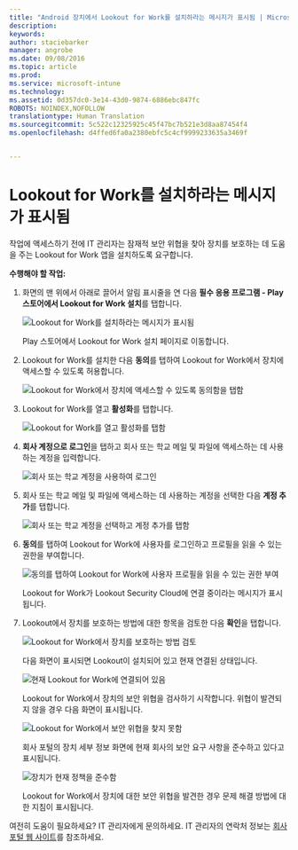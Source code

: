 ```yaml
---
title: "Android 장치에서 Lookout for Work를 설치하라는 메시지가 표시됨 | Microsoft Intune"
description: 
keywords: 
author: staciebarker
manager: angrobe
ms.date: 09/08/2016
ms.topic: article
ms.prod: 
ms.service: microsoft-intune
ms.technology: 
ms.assetid: 0d357dc0-3e14-43d0-9874-6886ebc847fc
ROBOTS: NOINDEX,NOFOLLOW
translationtype: Human Translation
ms.sourcegitcommit: 5c522c12325925c45f47bc7b521e3d8aa87454f4
ms.openlocfilehash: d4ffed6fa0a2380ebfc5c4cf9999233635a3469f


---
```


# Lookout for Work를 설치하라는 메시지가 표시됨

작업에 액세스하기 전에 IT 관리자는 잠재적 보안 위협을 찾아 장치를 보호하는 데 도움을 주는 Lookout for Work 앱을 설치하도록 요구합니다.


**수행해야 할 작업:**

1.  화면의 맨 위에서 아래로 끌어서 알림 표시줄을 연 다음 **필수 응용 프로그램 - Play 스토어에서 Lookout for Work 설치**를 탭합니다.

    ![Lookout for Work를 설치하라는 메시지가 표시됨](./media/lookout-required-app-install-android.png)

    Play 스토어에서 Lookout for Work 설치 페이지로 이동합니다.

2.  Lookout for Work를 설치한 다음 **동의**를 탭하여 Lookout for Work에서 장치에 액세스할 수 있도록 허용합니다.

    ![Lookout for Work에서 장치에 액세스할 수 있도록 동의함을 탭함](./media/lookout-accept-store-permissions-android.png)

3. Lookout for Work를 열고 **활성화**를 탭합니다.

    ![Lookout for Work를 열고 활성화를 탭함](./media/lookout-activate-button-android.png)

4. **회사 계정으로 로그인**을 탭하고 회사 또는 학교 메일 및 파일에 액세스하는 데 사용하는 계정을 입력합니다.

    ![회사 또는 학교 계정을 사용하여 로그인](./media/lookout-sign-in-android.png)

5. 회사 또는 학교 메일 및 파일에 액세스하는 데 사용하는 계정을 선택한 다음 **계정 추가**를 탭합니다.

    ![회사 또는 학교 계정을 선택하고 계정 추가를 탭함](./media/lookout-pick-account-android.png)

6. **동의**를 탭하여 Lookout for Work에 사용자를 로그인하고 프로필을 읽을 수 있는 권한을 부여합니다.

    ![동의를 탭하여 Lookout for Work에 사용자 프로필을 읽을 수 있는 권한 부여](./media/lookout-needs-permission-to-view-profile-android.png)

    Lookout for Work가 Lookout Security Cloud에 연결 중이라는 메시지가 표시됩니다.

7. Lookout에서 장치를 보호하는 방법에 대한 항목을 검토한 다음 **확인**을 탭합니다.

    ![Lookout for Work에서 장치를 보호하는 방법 검토](./media/lookout-how-it-protects-your-device-android.png)

    다음 화면이 표시되면 Lookout이 설치되어 있고 현재 연결된 상태입니다.

    ![현재 Lookout for Work에 연결되어 있음](./media/lookout-you-are-now-connected-android.png)

    Lookout for Work에서 장치의 보안 위협을 검사하기 시작합니다. 위협이 발견되지 않을 경우 다음 화면이 표시됩니다.

    ![Lookout for Work에서 보안 위협을 찾지 못함](./media/lookout-scan-no-threats-found-android.png)

    회사 포털의 장치 세부 정보 화면에 현재 회사의 보안 요구 사항을 준수하고 있다고 표시됩니다.

    ![장치가 현재 정책을 준수함](./media/lookout-device-now-compliant-android.png)

    Lookout for Work에서 장치에 대한 보안 위협을 발견한 경우 문제 해결 방법에 대한 지침이 표시됩니다.

여전히 도움이 필요하세요? IT 관리자에게 문의하세요. IT 관리자의 연락처 정보는 [회사 포털 웹 사이트](http://portal.manage.microsoft.com)를 참조하세요.






<!--HONumber=Sep16_HO2-->


